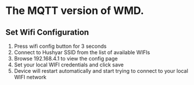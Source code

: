 # The MQTT version of WMD.


## Set Wifi Configuration
1. Press wifi config button for 3 seconds
2. Connect to Hushyar SSID from the list of available WIFIs
3. Browse 192.168.4.1 to view the config page
4. Set your local WIFI credentials and click save
5. Device will restart automatically and start trying to connect to your local WIFI network
